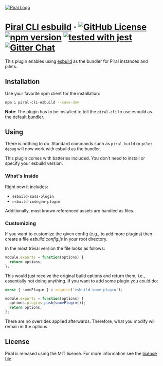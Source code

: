 [![Piral Logo](https://github.com/smapiot/piral/raw/main/docs/assets/logo.png)](https://piral.io)

# [Piral CLI esbuild](https://piral.io) &middot; [![GitHub License](https://img.shields.io/badge/license-MIT-blue.svg)](https://github.com/smapiot/piral-cli-esbuild/blob/main/LICENSE) [![npm version](https://img.shields.io/npm/v/piral-cli-esbuild.svg?style=flat)](https://www.npmjs.com/package/piral-cli-esbuild) [![tested with jest](https://img.shields.io/badge/tested_with-jest-99424f.svg)](https://jestjs.io) [![Gitter Chat](https://badges.gitter.im/gitterHQ/gitter.png)](https://gitter.im/piral-io/community)

This plugin enables using [esbuild](https://esbuild.github.io) as the bundler for Piral instances and pilets.

## Installation

Use your favorite npm client for the installation:

```sh
npm i piral-cli-esbuild --save-dev
```

**Note**: The plugin has to be installed to tell the `piral-cli` to use esbuild as the default bundler.

## Using

There is nothing to do. Standard commands such as `piral build` or `pilet debug` will now work with esbuild as the bundler.

This plugin comes with batteries included. You don't need to install or specify your esbuild version.

### What's Inside

Right now it includes:

- `esbuild-sass-plugin`
- `esbuild-codegen-plugin`

Additionally, most known referenced assets are handled as files.

### Customizing

If you want to customize the given config (e.g., to add more plugins) then create a file *esbuild.config.js* in your root directory.

In the most trivial version the file looks as follows:

```js
module.exports = function(options) {
  return options;
};
```

This would just receive the original build options and return them, i.e., essentially not doing anything. If you want to add some plugin you could do:

```js
const { somePlugin } = require('esbuild-some-plugin');

module.exports = function(options) {
  options.plugins.push(somePlugin());
  return options;
};
```

There are no overrides applied afterwards. Therefore, what you modify will remain in the options.

## License

Piral is released using the MIT license. For more information see the [license file](./LICENSE).
